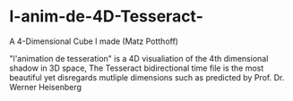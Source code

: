 # l-anim-de-4D-Tesseract-
A 4-Dimensional Cube I made (Matz Potthoff)

"l'animation de tesseration" is a 4D visualiation of the 4th dimensional shadow in 3D space, The Tesseract bidirectional time file is the most beautiful yet disregards mutliple dimensions such as predicted by Prof. Dr. Werner Heisenberg
